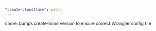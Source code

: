 ```yaml
---
"create-cloudflare": patch
---
```


chore: bumps create-hono version to ensure correct Wrangler config file
